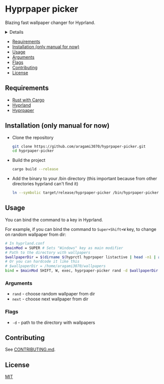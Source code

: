 # Hyprpaper picker

Blazing fast wallpaper changer for Hyprland.
<details>
</details>


* [Requirements](Requirements)
* [Installation (only manual for now)](Installation-(only-manual-for-now))
* [Usage](Usage)
* [Arguments](Arguments)
* [Flags](Flags)
* [Contributing](Contributing)
* [License](License)


## Requirements

- [Rust with Cargo](https://www.rust-lang.org/tools/install)
- [Hyprland](https://github.com/hyprwm/Hyprland)
- [Hyprpaper](https://github.com/hyprwm/Hyprpaper)

## Installation (only manual for now)

* Clone the repository
	```bash
	git clone https://github.com/aragami3070/hyprpaper-picker.git
	cd hyprpaper-picker
	```
* Build the project
	```bash
	cargo build --release
	```
* Add the binary to your /bin directory (this important because from other directories hyprland can't find it)
	```bash
	ln --symbolic target/release/hyprpaper-picker /bin/hyprpaper-picker
	```

## Usage
You can bind the command to a key in Hyprland.

For example, if you can bind the command to `Super+Shift+W` key, to change on random wallpaper from dir:
```bash
# In hyprland.conf
$mainMod = SUPER # Sets "Windows" key as main modifier
# Path to the directory with wallpapers
$wallpaperDir = $(dirname $(hyprctl hyprpaper listactive | head -n1 | awk -F'=' '{print $2}' | awk -F'.' '{print $1"."$2}'))
# Or you can hardcode it like this
# $wallpaperDir = /home/aragami3070/wallpapers
bind = $mainMod SHIFT, W, exec, hyprpaper-picker rand -d $wallpaperDir
```

### Arguments
- `rand` - choose random wallpaper from dir
- `next` - choose next wallpaper from dir

### Flags
- `-d` - path to the directory with wallpapers

## Contributing

See [CONTRIBUTING.md](CONTRIBUTING.md).

## License

[MIT](License)
